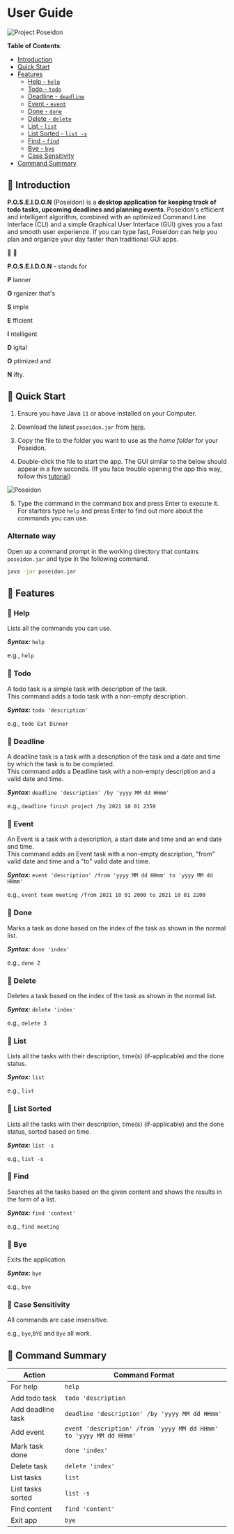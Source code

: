 # User Guide
![Project Poseidon](./Logo.png)

**Table of Contents**:
- [Introduction](#ocean-introduction)
- [Quick Start](#ocean-quick-start)
- [Features](#ocean-features)
  - [Help - `help`](#trident-help)
  - [Todo - `todo`](#trident-todo)
  - [Deadline - `deadline`](#trident-deadline)
  - [Event - `event`](#trident-event)
  - [Done - `done`](#trident-done)
  - [Delete - `delete`](#trident-delete)
  - [List - `list`](#trident-list)
  - [List Sorted - `list -s`](#trident-list-sorted)
  - [Find - `find`](#trident-find)
  - [Bye - `bye`](#trident-bye)
  - [Case Sensitivity](#trident-case-sensitivity)
- [Command Summary](#ocean-command-summary)

## :ocean: Introduction
**P.O.S.E.I.D.O.N** (Poseidon) is a **desktop application for keeping track of todo tasks, upcoming deadlines and planning events**. Poseidon's efficient and intelligent algorithm, combined with an optimized Command Line Interface (CLI) and a simple Graphical User Interface (GUI) gives you a fast and smooth user experience. If you can type fast, Poseidon can help you plan and organize your day faster than traditional GUI apps.

:trident: :ocean:

**P.O.S.E.I.D.O.N** -  stands for

**P** lanner

**O** rganizer that's

**S** imple

**E** fficient

**I** ntelligent

**D** igital

**O** ptimized and

**N** ifty.

## :ocean: Quick Start
1. Ensure you have Java  `11` or above installed on your Computer.

2. Download the latest  `poseidon.jar` from  [here](https://github.com/YeluriKetan/ip/releases).

3. Copy the file to the folder you want to use as the  _home folder_ for your Poseidon.

4. Double-click the file to start the app. The GUI similar to the below should appear in a few seconds. (If you face trouble opening the app this way, follow this [tutorial](#alternate-way))

![Poseidon](./Ui.png)

5. Type the command in the command box and press Enter to execute it. For starters type `help` and press Enter to find out more about the commands you can use.

### Alternate way
Open up a command prompt in the working directory that contains `poseidon.jar` and type in the following command.
```sh  
java -jar poseidon.jar
```  
## :ocean: Features

### :trident: Help
Lists all the commands you can use.

***Syntax:*** `help`

e.g., `help`

### :trident: Todo
A todo task is a simple task with description of the task.  
This command adds a todo task with a non-empty description.

***Syntax:*** `todo 'description'`

e.g., `todo Eat Dinner`

### :trident: Deadline
A deadline task is a task with a description of the task and a date and time by which the task is to be completed.  
This command adds a Deadline task with a non-empty description and a valid date and time.

***Syntax:*** `deadline 'description' /by 'yyyy MM dd HHmm'`

e.g., `deadline finish project /by 2021 10 01 2359`

### :trident: Event
An Event is a task with a description, a start date and time and an end date and time.  
This command adds an Event task with a non-empty description, "from" valid date and time and a "to" valid date and time.

***Syntax:*** `event 'description' /from 'yyyy MM dd HHmm' to 'yyyy MM dd HHmm'`

e.g., `event team meeting /from 2021 10 01 2000 to 2021 10 01 2200`

### :trident: Done
Marks a task as done based on the index of the task as shown in the normal list.

***Syntax:*** `done 'index'`

e.g., `done 2`

### :trident: Delete
Deletes a task based on the index of the task as shown in the normal list.

***Syntax:*** `delete 'index'`

e.g., `delete 3`

### :trident: List
Lists all the tasks with their description, time(s) (if-applicable) and the done status.

***Syntax:*** `list`

e.g., `list`

### :trident: List Sorted
Lists all the tasks with their description, time(s) (if-applicable) and the done status, sorted based on time.

***Syntax:*** `list -s`

e.g., `list -s`

### :trident: Find
Searches all the tasks based on the given content and shows the results in the form of a list.

***Syntax:*** `find 'content'`

e.g., `find meeting`

### :trident: Bye
Exits the application.

***Syntax:*** `bye`

e.g., `bye`

### :trident: Case Sensitivity
All commands are case insensitive.

e.g., `bye`,`BYE` and `Bye` all work.

## :ocean: Command Summary
Action | Command Format
--------|----------------  
For help | `help`
Add todo task | `todo 'description`
Add deadline task| `deadline 'description' /by 'yyyy MM dd HHmm'`
Add event | `event 'description' /from 'yyyy MM dd HHmm' to 'yyyy MM dd HHmm'`
Mark task done | `done 'index'`
Delete task | `delete 'index'`
List tasks | `list`
List tasks sorted | `list -s`
Find content | `find 'content'`
Exit app | `bye`
